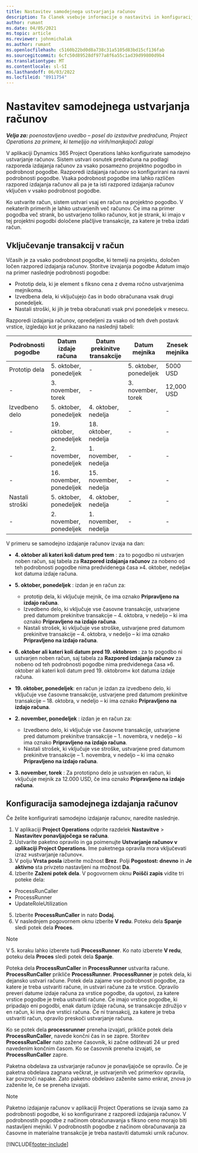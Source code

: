 ```yaml
---
title: Nastavitev samodejnega ustvarjanja računov
description: Ta članek vsebuje informacije o nastavitvi in konfiguraciji samodejnega ustvarjanja računov.
author: rumant
ms.date: 04/05/2021
ms.topic: article
ms.reviewer: johnmichalak
ms.author: rumant
ms.openlocfilehash: c5160b22bd0d8a738c31a5105d83bd15cf136fab
ms.sourcegitcommit: 6cfc50d89528df977a8f6a55c1ad39d99800d9b4
ms.translationtype: MT
ms.contentlocale: sl-SI
ms.lasthandoff: 06/03/2022
ms.locfileid: "8911754"
---
```

# <a name="set-up-automatic-invoice-creation"></a>Nastavitev samodejnega ustvarjanja računov 
 
_**Velja za:** poenostavljeno uvedbo – posel do izstavitve predračuna, Project Operations za primere, ki temeljijo na virih/manjkajoči zalogi_

V aplikaciji Dynamics 365 Project Operations lahko konfigurirate samodejno ustvarjanje računov. Sistem ustvari osnutek predračuna na podlagi razporeda izdajanja računov za vsako posamezno projektno pogodbo in podrobnost pogodbe. Razporedi izdajanja računov so konfigurirani na ravni podrobnosti pogodbe. Vsaka podrobnost pogodbe ima lahko različen razpored izdajanja računov ali pa je ta isti razpored izdajanja računov vključen v vsako podrobnost pogodbe.

Ko ustvarite račun, sistem ustvari vsaj en račun na projektno pogodbo. V nekaterih primerih je lahko ustvarjenih več računov. Če ima na primer pogodba več strank, bo ustvarjeno toliko računov, kot je strank, ki imajo v tej projektni pogodbi določene plačljive transakcije, za katere je treba izdati račun.

## <a name="understand-how-transactions-are-included-on-an-invoice"></a>Vključevanje transakcij v račun 

Včasih je za vsako podrobnost pogodbe, ki temelji na projektu, določen ločen razpored izdajanja računov. Storitve izvajanja pogodbe Adatum imajo na primer naslednje podrobnosti pogodbe:

- Prototip dela, ki je element s fiksno cena z dvema ročno ustvarjenima mejnikoma.
- Izvedbena dela, ki vključujejo čas in bodo obračunana vsak drugi ponedeljek.
- Nastali stroški, ki jih je treba obračunati vsak prvi ponedeljek v mesecu.

Razporedi izdajanja računov, opredeljeni za vsako od teh dveh postavk vrstice, izgledajo kot je prikazano na naslednji tabeli:

| Podrobnosti pogodbe | Datum izdaje računa | Datum prekinitve transakcije | Datum mejnika | Znesek mejnika |
| --- | --- | --- | --- | --- |
| Prototip dela | 5. oktober, ponedeljek | - | 5. oktober, ponedeljek | 5000 USD |
| - | 3. november, torek | - | 3. november, torek | 12,000 USD |
| Izvedbeno delo | 5. oktober, ponedeljek | 4. oktober, nedelja | - | - |
| - | 19. oktober, ponedeljek | 18. oktober, nedelja | - | - |
| - | 2. november, ponedeljek | 1. november, nedelja | - | - |
| - | 16. november, ponedeljek | 15. november, nedelja | - | - |
| Nastali stroški | 5. oktober, ponedeljek | 4. oktober, nedelja | - | - |
| - | 2. november, ponedeljek | 1. november, nedelja | - | - |

V primeru se samodejno izdajanje računov izvaja na dan:

- **4. oktober ali kateri koli datum pred tem** : za to pogodbo ni ustvarjen noben račun, saj tabela za **Razpored izdajanja računov** za nobeno od teh podrobnosti pogodbe nima predvidenega časa »4. oktober, nedelja« kot datuma izdaje računa.
- **5. oktober, ponedeljek** : izdan je en račun za:

    - prototip dela, ki vključuje mejnik, če ima oznako **Pripravljeno na izdajo računa**.
    - Izvedbeno delo, ki vključuje vse časovne transakcije, ustvarjene pred datumom prekinitve transakcije – 4. oktobra, v nedeljo – ki ima oznako **Pripravljeno na izdajo računa**.
    - Nastali strošek, ki vključuje vse stroške, ustvarjene pred datumom prekinitve transakcije – 4. oktobra, v nedeljo – ki ima oznako **Pripravljeno na izdajo računa**.
  
- **6. oktober ali kateri koli datum pred 19. oktobrom** : za to pogodbo ni ustvarjen noben račun, saj tabela za **Razpored izdajanja računov** za nobeno od teh podrobnosti pogodbe nima predvidenega časa »6. oktober ali kateri koli datum pred 19. oktobrom« kot datuma izdaje računa.
- **19. oktober, ponedeljek**: en račun je izdan za izvedbeno delo, ki vključuje vse časovne transakcije, ustvarjene pred datumom prekinitve transakcije – 18. oktobra, v nedeljo – ki ima oznako **Pripravljeno na izdajo računa**.
- **2. november, ponedeljek** : izdan je en račun za:

    - Izvedbeno delo, ki vključuje vse časovne transakcije, ustvarjene pred datumom prekinitve transakcije – 1. novembra, v nedeljo – ki ima oznako **Pripravljeno na izdajo računa**.
    - Nastali strošek, ki vključuje vse stroške, ustvarjene pred datumom prekinitve transakcije – 1. novembra, v nedeljo – ki ima oznako **Pripravljeno na izdajo računa**.

- **3. november, torek** : Za prototipno delo je ustvarjen en račun, ki vključuje mejnik za 12.000 USD, če ima oznako **Pripravljeno na izdajo računa**.

## <a name="configure-automatic-invoicing"></a>Konfiguracija samodejnega izdajanja računov

Če želite konfigurirati samodejno izdajanje računov, naredite naslednje.

1. V aplikaciji **Project Operations** odprite razdelek **Nastavitve** > **Nastavitev ponavljajočega se računa**.
2. Ustvarite paketno opravilo in ga poimenujte **Ustvarjanje računov v aplikaciji Project Operations**. Ime paketnega opravila mora vključevati izraz »ustvarjanje računov«.
3. V polju **Vrsta posla** izberite možnost **Brez**. Polji **Pogostost: dnevno** in **Je aktivno** sta privzeto nastavljeni na možnost **Da**.
4. Izberite **Zaženi potek dela**. V pogovornem oknu **Poišči zapis** vidite tri poteke dela:

- ProcessRunCaller
- ProcessRunner
- UpdateRoleUtilization

5. Izberite **ProcessRunCaller** in nato **Dodaj**.
6. V naslednjem pogovornem oknu izberite **V redu**. Poteku dela **Spanje** sledi potek dela **Proces**. 

> [!NOTE]
> V 5. koraku lahko izberete tudi **ProcessRunner**. Ko nato izberete **V redu**, poteku dela **Proces** sledi potek dela **Spanje**.

Poteka dela **ProcessRunCaller** in **ProcessRunner** ustvarita račune. **ProcessRunCaller** prikliče **ProcessRunner**. **ProcessRunner** je potek dela, ki dejansko ustvari račune. Potek dela zajame vse podrobnosti pogodbe, za katere je treba ustvariti račune, in ustvari račune za te vrstice. Opravilo preveri datume izdaje računa za vrstice pogodbe, da ugotovi, za katere vrstice pogodbe je treba ustvariti račune. Če imajo vrstice pogodbe, ki pripadajo eni pogodbi, enak datum izdaje računa, se transakcije združijo v en račun, ki ima dve vrstici računa. Če ni transakcij, za katere je treba ustvariti račun, opravilo preskoči ustvarjanje računa.

Ko se potek dela **processrunner** preneha izvajati, prikliče potek dela **ProcessRunCaller**, navede končni čas in se zapre. Storitev **ProcessRunCaller** nato zažene časovnik, ki začne odštevati 24 ur pred navedenim končnim časom. Ko se časovnik preneha izvajati, se **ProcessRunCaller** zapre.

Paketna obdelava za ustvarjanje računov je ponavljajoče se opravilo. Če je paketna obdelava zagnana večkrat, je ustvarjenih več primerkov opravila, kar povzroči napake. Zato paketno obdelavo zaženite samo enkrat, znova jo zaženite le, če se preneha izvajati.

> [!NOTE]
> Paketno izdajanje računov v aplikaciji Project Operations se izvaja samo za podrobnosti pogodbe, ki so konfigurirane z razporedi izdajanja računov. V podrobnostih pogodbe z načinom obračunavanja s fiksno ceno morajo biti nastavljeni mejniki. V podrobnostih pogodbe z načinom obračunavanja za časovne in materialne transakcije je treba nastaviti datumski urnik računov.


[!INCLUDE[footer-include](../../includes/footer-banner.md)]
